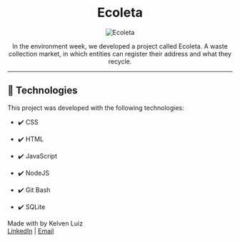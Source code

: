 <h1 align="center">
<br>
Ecoleta
</h1>



<div align="center" >
  <img src="https://i.ibb.co/vLF0FF4/ecoleta.png" alt="Ecoleta">
</div>

<p align="center">
In the environment week, we developed a project called Ecoleta. A waste collection market, in which entities can register their address and what they recycle.</p>

<hr />


## 🚀 Technologies

This project was developed with the following technologies:

- ✔️ CSS

- ✔️ HTML

- ✔️ JavaScript

- ✔️ NodeJS

- ✔️ Git Bash

- ✔️ SQLite

Made with by Kelven Luiz </br>
[LinkedIn](https://www.linkedin.com/in/kelvenluiz/) | [Email](mailto:kelvenluiz@usp.br)
